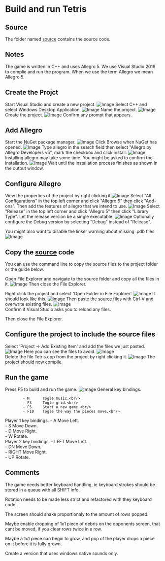 # Build and run Tetris

## Source 
The folder named [source](source) contains the source code.
 
## Notes
The game is written in C++ and uses Allegro 5.
We use Visual Studio 2019 to complie and run the program.
When we use the term Allegro we mean Allegro 5.

## Create the Projct
Start Visual Studio and create a new project.
![Image](img/StartVisualStudio2019.png)
Select C++ and select Windows Desktop Application.
![Image](img/CreateProject.png)
Name the project.
![Image](img/NameProject.png)
Create the project.
![Image](img/ProjectCreated.png)
Confirm any prompt that appears.

## Add Allegro
Start the NuGet package manager.
![Image](img/OpenNuget.png)
Click Browse when NuGet has opened.
![Image](img/ClickBrowse.png)
Type allegro in the search field then select "Allegro by Allegro Developers v5", mark the checkbox and click install.
![Image](img/SearchAndInstall.png)
Installing allegro may take some time. You might be asked to confirm the installation.
![Image](img/WaitForInstall.png)
Wait until the installation process finishes as shown in the output window.

## Configure Allegro
View the properties of the project by right clicking it
![Image](img/ProjectProperties.png)
Select "All Configurations" in the top left corner and click "Allegro 5" then click "Add-ons". Then add the features of allegro that we intend to use.
![Image](img/SelectAddOns.png)
Select "Release" in the top left corner and click "Allegro 5" then click "Library Type".  Let the release version be a single executable.
![Image](img/SingleExecutable.png)
Optionally configure the Debug version by selecting "Debug" instead of "Release".

You might also want to disable the linker warning about missing .pdb files
![Image](img/DisableLinkerWarning.png)

## Copy the <a href="source">source</a></span> code
You can use the command line to copy the source files to the project folder or the guide below.

Open File Explorer and navigate to the source folder and copy all the files in it.
![Image](img/SelectFilesToCopy.png)
Then close the File Explorer.

Right click the project and select 'Open Folder in File Explorer'.
![Image](img/OpenExplorer.png)
It should look like this.
![Image](img/ExplorerOpened.png)
Then paste the <a href="source">source</a></span> files with Ctrl-V and overwrite existing files.
![Image](img/ReplaceOrSkip.png)          
Confirm if Visual Studio asks you to reload any files.

Then close the File Explorer.

## Configure the project to include the source files
Select 'Project -> Add Existing Item' and add the files we just pasted.
![Image](img/AddExisting.png)
Here you can see the files to avoid.
![Image](img/FilesCopied.png)    
Delete the file Tetris.cpp from the project by right clicking it.
![Image](img/DeleteTetrisCpp.png)
The project should now compile.

## Run the game
Press F5 to build and run the game.
![Image](img/RunGame.png)
General key bindings.

            - M      Togle music.<br/>
            - F3     Togle grid.<br/>
            - F5     Start a new game.<br/>
            - F10    Togle the way the pieces move.<br/>
Player 1 key bindings.
            - A      Move Left.<br/>
            - S      Move Down.<br/>
            - D      Move Right.<br/>
            - W      Rotate.<br/>
Player 2 key bindings.
            - LEFT   Move Left.<br/>
            - DN     Move Down.<br/>
            - RIGHT  Move Right.<br/>
            - UP     Rotate.<br/>

## Comments
The game needs better keyboard handling, ie keyboard strokes should be stored in a queue with all SHIFT info.

Rotation needs to be made less strict and refactored with they keyboard code.

The screen should shake proportionaly to the amount of rows popped.

Maybe enable dropping of 1x1 piece of debris on the opponents screen, that cant be moved, if you clear rows twice in a row.

Maybe a 1x1 piece can begin to grow, and pop of the player drops a piece on it before it is fully grown.

Create a version that uses windows native sounds only.
